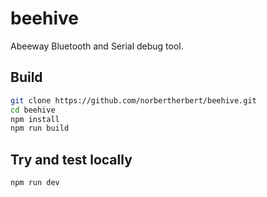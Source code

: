 # beehive

Abeeway Bluetooth and Serial debug tool.

## Build

```bash
git clone https://github.com/norbertherbert/beehive.git
cd beehive
npm install
npm run build
```

## Try and test locally

`npm run dev`
